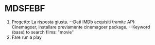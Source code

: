 # MDSFEBF
1. Progetto: La risposta giusta.
--Dati IMDb acquisiti tramite API: Cinemagoer, installare previamente cinemagoer package.
--Keyword (base) to search films: "movie"
2. Fare run a play